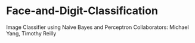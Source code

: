 # Face-and-Digit-Classification
Image Classifier using Naive Bayes and Perceptron
Collaborators: Michael Yang, Timothy Reilly
